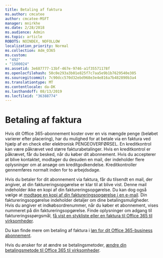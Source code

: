 ```yaml
---
title: Betaling af faktura
ms.author: cmcatee
author: cmcatee-MSFT
manager: mnirkhe
ms.date: 2/28/2018
ms.audience: Admin
ms.topic: article
ROBOTS: NOINDEX, NOFOLLOW
localization_priority: Normal
ms.collection: Adm_O365
ms.custom:
- "492"
- "1500024"
ms.assetid: 3e687777-13bf-467e-9746-a1f35571178f
ms.openlocfilehash: 50c0e293a3b01e825f7c7aa5e9b1b7629540e305
ms.sourcegitcommit: 7c90dcc570d32ebd968e3e4e816a7b482890b3a4
ms.translationtype: MT
ms.contentlocale: da-DK
ms.lasthandoff: 08/13/2019
ms.locfileid: "36388774"
---
```

# <a name="pay-by-invoice"></a>Betaling af faktura

Hvis dit Office 365-abonnement koster over en vis mængde penge (beløbet varierer efter placering), har du mulighed for at betale via en faktura ved hjælp af en check eller elektronisk PENGEOVERFØRSEL. En kreditkontrol kan være påkrævet ved større fakturabetalinger. Hvis en kreditkontrol er påkrævet, får du besked, når du køber dit abonnement. Hvis du accepterer at blive kontaktet, modtager du desuden en mail, der indeholder flere oplysninger om at ansøge om kreditgodkendelse. Kreditkontroller gennemføres normalt inden for to arbejdsdage.
  
Hvis du betaler for dit abonnement via faktura, får du tilsendt en mail, der angiver, at din faktureringsopgørelse er klar til at blive vist. Denne mail indeholder ikke en kopi af din faktureringsopgørelse. Du kan dog også vælge at [modtage en kopi af din faktureringsopgørelse i en e-mail](https://docs.microsoft.com/en-us/office365/admin/subscriptions-and-billing/pay-for-your-subscription?view=o365-worldwide#receive-a-copy-of-your-billing-statement-in-email). Din faktureringsopgørelse indeholder detaljer om dine betalingsmuligheder. Hvis du angiver et indkøbsordrenummer, når du køber et abonnement, vises nummeret på din faktureringsopgørelse. Finde oplysninger om adgang til faktureringsspørgsmål, [få vist en stykliste eller en faktura til Office 365 til virksomheder](https://docs.microsoft.com/en-us/office365/admin/subscriptions-and-billing/view-your-bill-or-invoice).
  
Du kan finde mere om betaling af faktura i [løn for dit Office 365-business abonnement](https://docs.microsoft.com/en-us/office365/admin/subscriptions-and-billing/pay-for-your-subscription).
  
Hvis du ønsker for at ændre se betalingsmetoder, [ændre din betalingsmetode til Office 365 til virksomheder](https://docs.microsoft.com/en-us/office365/admin/subscriptions-and-billing/change-payment-method).